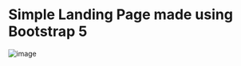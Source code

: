 # Simple Landing Page made using Bootstrap 5

![image](https://github.com/AdnanRahmanpoor/crownrealestate-landing-bt5/assets/51033004/29174f89-4118-4a5c-b071-6bf934be99ee)
